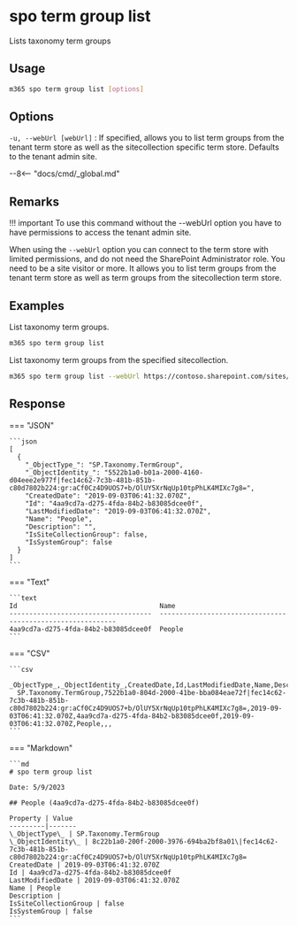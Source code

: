 # spo term group list

Lists taxonomy term groups

## Usage

```sh
m365 spo term group list [options]
```

## Options

`-u, --webUrl [webUrl]`
: If specified, allows you to list term groups from the tenant term store as well as the sitecollection specific term store. Defaults to the tenant admin site.

--8<-- "docs/cmd/_global.md"

## Remarks

!!! important
    To use this command without the --webUrl option you have to have permissions to access the tenant admin site.

When using the `--webUrl` option you can connect to the term store with limited permissions, and do not need the SharePoint Administrator role. You need to be a site visitor or more. It allows you to list term groups from the tenant term store as well as term groups from the sitecollection term store.

## Examples

List taxonomy term groups.

```sh
m365 spo term group list
```

List taxonomy term groups from the specified sitecollection.

```sh
m365 spo term group list --webUrl https://contoso.sharepoint.com/sites/project-x
```

## Response

=== "JSON"

    ```json
    [
      {
        "_ObjectType_": "SP.Taxonomy.TermGroup",
        "_ObjectIdentity_": "5522b1a0-b01a-2000-4160-d04eee2e977f|fec14c62-7c3b-481b-851b-c80d7802b224:gr:aCf0Cz4D9UOS7+b/OlUY5XrNqUp10tpPhLK4MIXc7g8=",
        "CreatedDate": "2019-09-03T06:41:32.070Z",
        "Id": "4aa9cd7a-d275-4fda-84b2-b83085dcee0f",
        "LastModifiedDate": "2019-09-03T06:41:32.070Z",
        "Name": "People",
        "Description": "",
        "IsSiteCollectionGroup": false,
        "IsSystemGroup": false
      }
    ]
    ```

=== "Text"

    ```text
    Id                                    Name
    ------------------------------------  -----------------------------------------------------------
    4aa9cd7a-d275-4fda-84b2-b83085dcee0f  People
    ```

=== "CSV"

    ```csv
      _ObjectType_,_ObjectIdentity_,CreatedDate,Id,LastModifiedDate,Name,Description,IsSiteCollectionGroup,IsSystemGroup
      SP.Taxonomy.TermGroup,7522b1a0-804d-2000-41be-bba084eae72f|fec14c62-7c3b-481b-851b-c80d7802b224:gr:aCf0Cz4D9UOS7+b/OlUY5XrNqUp10tpPhLK4MIXc7g8=,2019-09-03T06:41:32.070Z,4aa9cd7a-d275-4fda-84b2-b83085dcee0f,2019-09-03T06:41:32.070Z,People,,,
    ```

=== "Markdown"

    ```md
    # spo term group list

    Date: 5/9/2023

    ## People (4aa9cd7a-d275-4fda-84b2-b83085dcee0f)

    Property | Value
    ---------|-------
    \_ObjectType\_ | SP.Taxonomy.TermGroup
    \_ObjectIdentity\_ | 8c22b1a0-200f-2000-3976-694ba2bf8a01\|fec14c62-7c3b-481b-851b-c80d7802b224:gr:aCf0Cz4D9UOS7+b/OlUY5XrNqUp10tpPhLK4MIXc7g8=
    CreatedDate | 2019-09-03T06:41:32.070Z
    Id | 4aa9cd7a-d275-4fda-84b2-b83085dcee0f
    LastModifiedDate | 2019-09-03T06:41:32.070Z
    Name | People
    Description |
    IsSiteCollectionGroup | false
    IsSystemGroup | false
    ```
